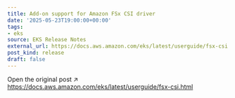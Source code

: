 ```yaml
---
title: Add-on support for Amazon FSx CSI driver
date: '2025-05-23T19:00:00+00:00'
tags:
- eks
source: EKS Release Notes
external_url: https://docs.aws.amazon.com/eks/latest/userguide/fsx-csi.html
post_kind: release
draft: false
---
```

Open the original post ↗ https://docs.aws.amazon.com/eks/latest/userguide/fsx-csi.html
